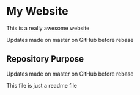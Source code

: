 # My Website

This is a really awesome website

Updates made on master on GitHub before rebase

## Repository Purpose

Updates made on master on GitHub before rebase

This file is just a readme file
